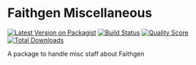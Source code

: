 # Faithgen Miscellaneous

[![Latest Version on Packagist](https://img.shields.io/packagist/v/faithgen/miscellaneous.svg?style=flat-square)](https://packagist.org/packages/faithgen/miscellaneous)
[![Build Status](https://img.shields.io/travis/faithgen/miscellaneous/master.svg?style=flat-square)](https://travis-ci.org/faithgen/miscellaneous)
[![Quality Score](https://img.shields.io/scrutinizer/g/faithgen/miscellaneous.svg?style=flat-square)](https://scrutinizer-ci.com/g/faithgen/miscellaneous)
[![Total Downloads](https://img.shields.io/packagist/dt/faithgen/miscellaneous.svg?style=flat-square)](https://packagist.org/packages/faithgen/miscellaneous)

A package to handle misc staff about Faithgen
